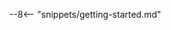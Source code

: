 <!-- SPDX-License-Identifier: CC-BY-4.0 -->
<!-- Copyright Contributors to the Egeria project. -->

--8<-- "snippets/getting-started.md"





